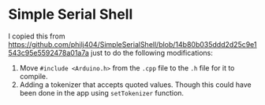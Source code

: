 # Simple Serial Shell

I copied this from <https://github.com/philj404/SimpleSerialShell/blob/14b80b035ddd2d25c9e1543c95e5592478a01a7a> just to do the following modifications:

1. Move `#include <Arduino.h>` from the `.cpp` file to the `.h` file for it to compile.
2. Adding a tokenizer that accepts quoted values. Though this could have been done in the app using `setTokenizer` function.
